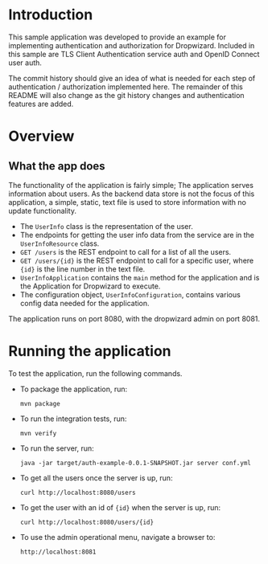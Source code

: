 # Introduction
This sample application was developed to provide an example for implementing authentication and authorization for
Dropwizard. Included in this sample are TLS Client Authentication service auth and OpenID Connect user auth.

The commit history should give an idea of what is needed for each step of authentication / authorization implemented
here. The remainder of this README will also change as the git history changes and authentication features are added.

# Overview

## What the app does
The functionality of the application is fairly simple; The application serves information about users. As the backend
data store is not the focus of this application, a simple, static, text file is used to store information with no update
functionality.

- The `UserInfo` class is the representation of the user.
- The endpoints for getting the user info data from the service are in the `UserInfoResource` class.
- `GET /users` is the REST endpoint to call for a list of all the users.
- `GET /users/{id}` is the REST endpoint to call for a specific user, where `{id}` is the line number in the text file.
- `UserInfoApplication` contains the `main` method for the application and is the Application for Dropwizard to execute.
- The configuration object, `UserInfoConfiguration`, contains various config data needed for the application.

The application runs on port 8080, with the dropwizard admin on port 8081.

# Running the application
To test the application, run the following commands.

- To package the application, run:

  ```
  mvn package
  ```

- To run the integration tests, run:
  ```
  mvn verify
  ```

- To run the server, run:

  ```
  java -jar target/auth-example-0.0.1-SNAPSHOT.jar server conf.yml
  ```

- To get all the users once the server is up, run:

  ```
  curl http://localhost:8080/users
  ```

- To get the user with an id of `{id}` when the server is up, run:

  ```
  curl http://localhost:8080/users/{id}
  ```

- To use the admin operational menu, navigate a browser to:

  ```
  http://localhost:8081
  ```
